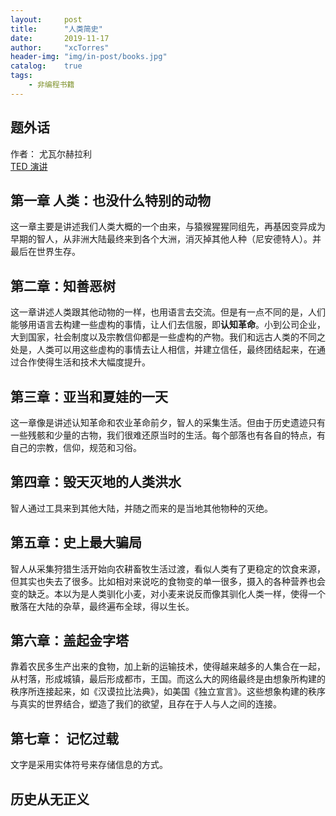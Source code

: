 ```yaml
---
layout:     post
title:      "人类简史"
date:       2019-11-17
author:     "xcTorres"
header-img: "img/in-post/books.jpg"
catalog:    true
tags:
    - 非编程书籍
---
```

## 题外话
作者： 尤瓦尔赫拉利  
[TED 演讲](https://www.bilibili.com/video/av15090242/)

## 第一章 人类：也没什么特别的动物  
这一章主要是讲述我们人类大概的一个由来，与猿猴猩猩同组先，再基因变异成为早期的智人，从非洲大陆最终来到各个大洲，消灭掉其他人种（尼安德特人）。并最后在世界生存。
## 第二章：知善恶树
这一章讲述人类跟其他动物的一样，也用语言去交流。但是有一点不同的是，人们能够用语言去构建一些虚构的事情，让人们去信服，即**认知革命**。小到公司企业，大到国家，社会制度以及宗教信仰都是一些虚构的产物。我们和远古人类的不同之处是，人类可以用这些虚构的事情去让人相信，并建立信任，最终团结起来，在通过合作使得生活和技术大幅度提升。
## 第三章：亚当和夏娃的一天
这一章像是讲述认知革命和农业革命前夕，智人的采集生活。但由于历史遗迹只有一些残骸和少量的古物，我们很难还原当时的生活。每个部落也有各自的特点，有自己的宗教，信仰，规范和习俗。
## 第四章：毁天灭地的人类洪水
智人通过工具来到其他大陆，并随之而来的是当地其他物种的灭绝。
## 第五章：史上最大骗局
智人从采集狩猎生活开始向农耕畜牧生活过渡，看似人类有了更稳定的饮食来源，但其实也失去了很多。比如相对来说吃的食物变的单一很多，摄入的各种营养也会变的缺乏。本以为是人类驯化小麦，对小麦来说反而像其驯化人类一样，使得一个散落在大陆的杂草，最终遍布全球，得以生长。
## 第六章：盖起金字塔
靠着农民多生产出来的食物，加上新的运输技术，使得越来越多的人集合在一起，从村落，形成城镇，最后形成都市，王国。而这么大的网络最终是由想象所构建的秩序所连接起来，如《汉谟拉比法典》，如美国《独立宣言》。这些想象构建的秩序与真实的世界结合，塑造了我们的欲望，且存在于人与人之间的连接。
## 第七章： 记忆过载
文字是采用实体符号来存储信息的方式。
## 历史从无正义
